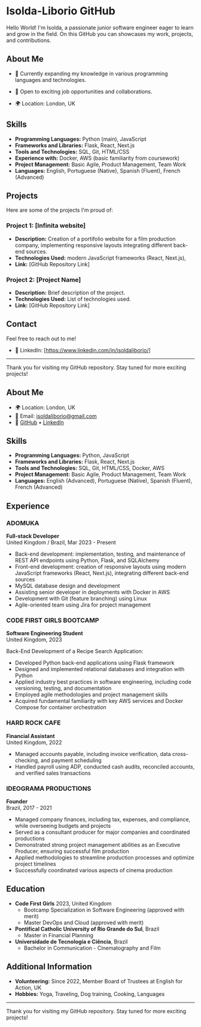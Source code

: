 # Isolda-Liborio GitHub
Hello World! 
I'm Isolda, a passionate junior software engineer eager to learn and grow in the field. On this GitHub you can showcases my work, projects, and contributions.

## About Me

- 🌱 Currently expanding my knowledge in various programming languages and technologies.
- 🔭 Open to exciting job opportunities and collaborations.
  
- 🌍 Location: London, UK

## Skills

- **Programming Languages:** Python (main), JavaScript
- **Frameworks and Libraries:** Flask, React, Next.js
- **Tools and Technologies:** SQL, Git, HTML/CSS
- **Experience with:** Docker, AWS (basic familiarity from coursework)
- **Project Management:** Basic Agile, Product Management, Team Work
- **Languages:** English, Portuguese (Native), Spanish (Fluent), French (Advanced)

## Projects

Here are some of the projects I'm proud of:

### Project 1: [Infinita website]
- **Description:** Creation of a portifolio website for a film production company, implementing responsive layouts integrating different back-end sources.
- **Technologies Used:** modern JavaScript frameworks (React, Next.js), 
- **Link:** [GitHub Repository Link]

### Project 2: [Project Name]
- **Description:** Brief description of the project.
- **Technologies Used:** List of technologies used.
- **Link:** [GitHub Repository Link]

## Contact

Feel free to reach out to me!
- 💼 LinkedIn: [https://www.linkedin.com/in/isoldaliborio/]

---

Thank you for visiting my GitHub repository. Stay tuned for more exciting projects!




## About Me

- 🌍 Location: London, UK
- 📧 Email: isoldaliborio@gmail.com
- 🔗 [GitHub](https://github.com/isoldaliborio) • [LinkedIn](https://www.linkedin.com/in/isoldaliborio/)

## Skills

- **Programming Languages:** Python, JavaScript
- **Frameworks and Libraries:** Flask, React, Next.js
- **Tools and Technologies:** SQL, Git, HTML/CSS, Docker, AWS
- **Project Management:** Basic Agile, Product Management, Team Work
- **Languages:** English (Advanced), Portuguese (Native), Spanish (Fluent), French (Advanced)

## Experience

### ADOMUKA
**Full-stack Developer**  
United Kingdom / Brazil, Mar 2023 - Present

- Back-end development: implementation, testing, and maintenance of REST API endpoints using Python, Flask, and SQLAlchemy
- Front-end development: creation of responsive layouts using modern JavaScript frameworks (React, Next.js), integrating different back-end sources
- MySQL database design and development
- Assisting senior developer in deployments with Docker in AWS
- Development with Git (feature branching) using Linux
- Agile-oriented team using Jira for project management

### CODE FIRST GIRLS BOOTCAMP
**Software Engineering Student**  
United Kingdom, 2023

Back-End Development of a Recipe Search Application:
- Developed Python back-end applications using Flask framework
- Designed and implemented relational databases and integration with Python
- Applied industry best practices in software engineering, including code versioning, testing, and documentation
- Employed agile methodologies and project management skills
- Acquired fundamental familiarity with key AWS services and Docker Compose for container orchestration

### HARD ROCK CAFE
**Financial Assistant**  
United Kingdom, 2022

- Managed accounts payable, including invoice verification, data cross-checking, and payment scheduling
- Handled payroll using ADP, conducted cash audits, reconciled accounts, and verified sales transactions

### IDEOGRAMA PRODUCTIONS
**Founder**  
Brazil, 2017 - 2021

- Managed company finances, including tax, expenses, and compliance, while overseeing budgets and projects
- Served as a consultant producer for major companies and coordinated productions
- Demonstrated strong project management abilities as an Executive Producer, ensuring successful film production
- Applied methodologies to streamline production processes and optimize project timelines
- Successfully coordinated various aspects of cinema production

## Education

- **Code First Girls** 2023, United Kingdom
  - Bootcamp Specialization in Software Engineering (approved with merit)
  - Master DevOps and Cloud (approved with merit)
- **Pontifical Catholic University of Rio Grande do Sul**, Brazil
  - Master in Financial Planning
- **Universidade de Tecnologia e Ciência**, Brazil
  - Bachelor in Communication - Cinematography and Film

## Additional Information

- **Volunteering:** Since 2022, Member Board of Trustees at English for Action, UK
- **Hobbies:** Yoga, Traveling, Dog training, Cooking, Languages

---

Thank you for visiting my GitHub repository. Stay tuned for more exciting projects!


